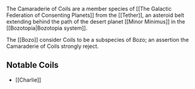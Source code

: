 The Camaraderie of Coils are a member species of [[The Galactic Federation of Consenting Planets]] from the [[Tether]], an asteroid belt extending behind the path of the desert planet [[Minor Minimus]] in the [[Bozotopia|Bozotopia system]].

The [[Bozo]] consider Coils to be a subspecies of Bozo; an assertion the Camaraderie of Coils strongly reject.

## Notable Coils
- [[Charlie]]